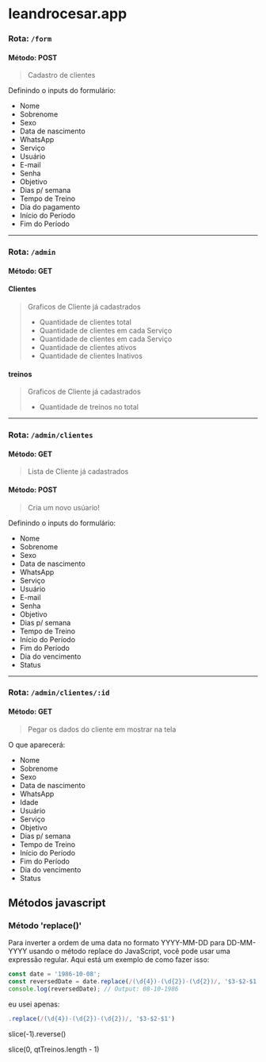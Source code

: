 # leandrocesar.app
### Rota: `/form`


#### Método: POST
> Cadastro de clientes

Definindo o inputs do formulário:

- Nome
- Sobrenome
- Sexo
- Data de nascimento
- WhatsApp
- Serviço
- Usuário
- E-mail
- Senha
- Objetivo
- Dias p/ semana
- Tempo de Treino
- Dia do pagamento
- Início do Período
- Fim do Período

---

### Rota: `/admin`

#### Método: GET
#### Clientes

> Graficos de Cliente já cadastrados
> - Quantidade de clientes total    
> - Quantidade de clientes em cada Serviço
> - Quantidade de clientes em cada Serviço
> - Quantidade de clientes ativos
> - Quantidade de clientes Inativos

#### treinos

> Graficos de Cliente já cadastrados
> - Quantidade de treinos no total    

---

### Rota: `/admin/clientes`

#### Método: GET
> Lista de Cliente já cadastrados

#### Método: POST
> Cria um novo usúario!

Definindo o inputs do formulário:

- Nome
- Sobrenome
- Sexo
- Data de nascimento
- WhatsApp
- Serviço
- Usuário
- E-mail
- Senha
- Objetivo
- Dias p/ semana
- Tempo de Treino
- Início do Período
- Fim do Período
- Dia do vencimento
- Status

---

### Rota: `/admin/clientes/:id`

#### Método: GET
> Pegar os dados do cliente em mostrar na tela

O que aparecerá:

- Nome
- Sobrenome
- Sexo
- Data de nascimento
- WhatsApp
- Idade
- Usuário
- Serviço
- Objetivo
- Dias p/ semana
- Tempo de Treino
- Início do Período
- Fim do Período
- Dia do vencimento
- Status



## Métodos javascript

### Método 'replace()'


Para inverter a ordem de uma data no formato YYYY-MM-DD para DD-MM-YYYY usando o método replace do JavaScript, você pode usar uma expressão regular. Aqui está um exemplo de como fazer isso:

```javascript
const date = '1986-10-08';
const reversedDate = date.replace(/(\d{4})-(\d{2})-(\d{2})/, '$3-$2-$1');
console.log(reversedDate); // Output: 08-10-1986
``` 

eu usei apenas:

```javascript
.replace(/(\d{4})-(\d{2})-(\d{2})/, '$3-$2-$1') 
```


slice(-1).reverse()

slice(0, qtTreinos.length - 1)